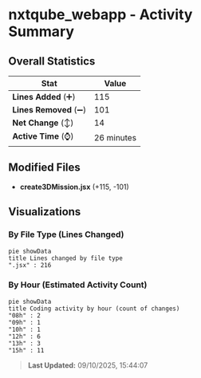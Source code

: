 # nxtqube_webapp - Activity Summary 

## Overall Statistics

| Stat                   | Value                                                             |
| ---------------------- | ----------------------------------------------------------------- |
| **Lines Added** (➕)   | 115                                          |
| **Lines Removed** (➖) | 101                                        |
| **Net Change** (↕)    | 14                |
| **Active Time** (⌚)   | 26 minutes |


## Modified Files
- **create3DMission.jsx** (+115, -101)

## Visualizations

### By File Type (Lines Changed)

```mermaid
pie showData
title Lines changed by file type
".jsx" : 216
```

### By Hour (Estimated Activity Count)

```mermaid
pie showData
title Coding activity by hour (count of changes)
"08h" : 2
"09h" : 1
"10h" : 1
"12h" : 6
"13h" : 3
"15h" : 11
```


> **Last Updated:** 09/10/2025, 15:44:07